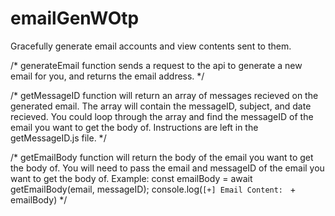 # emailGenWOtp
Gracefully generate email accounts and view contents sent to them.

/* 
generateEmail function sends a request to the api to generate a new email for you, and returns the email address.
*/

/* getMessageID function will return an array of messages recieved on the generated email.
   The array will contain the messageID, subject, and date recieved.
   You could loop through the array and find the messageID of the email you want to get the body of.
   Instructions are left in the getMessageID.js file.
*/

/*
  getEmailBody function will return the body of the email you want to get the body of.
  You will need to pass the email and messageID of the email you want to get the body of.
  Example: 
    const emailBody = await getEmailBody(email, messageID);
    console.log(`[+] Email Content: ` + emailBody)
*/
